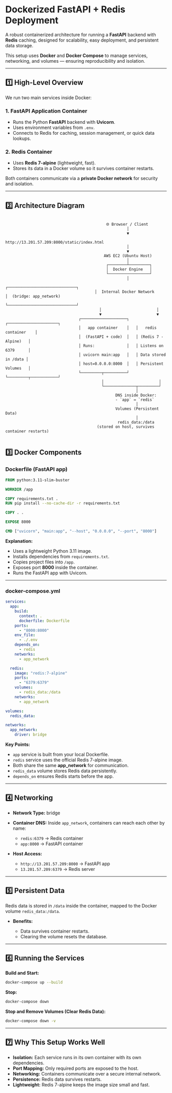 # Dockerized FastAPI + Redis Deployment

A robust containerized architecture for running a **FastAPI** backend with **Redis** caching, designed for scalability, easy deployment, and persistent data storage.

This setup uses **Docker** and **Docker Compose** to manage services, networking, and volumes — ensuring reproducibility and isolation.

---

## 1️⃣ High-Level Overview

We run two main services inside Docker:

### **1. FastAPI Application Container**

* Runs the Python **FastAPI** backend with **Uvicorn**.
* Uses environment variables from `.env`.
* Connects to Redis for caching, session management, or quick data lookups.

### **2. Redis Container**

* Uses **Redis 7-alpine** (lightweight, fast).
* Stores its data in a Docker volume so it survives container restarts.

Both containers communicate via a **private Docker network** for security and isolation.

---

## 2️⃣ Architecture Diagram

```

                                            🌐 Browser / Client                                            
                                                     │                                                    
                                                     ▼                                                    
                                    http://13.201.57.209:8000/static/index.html                            
                                                     │                                                    
                                                     ▼                                                    
                                           AWS EC2 (Ubuntu Host)                                          
                                                     │                                                    
                                            ┌────────┴─────────┐                                         
                                            │  Docker Engine   │                                         
                                            └──────────────────┘                                         
                                                     │                                                    
                                       ┌──────────────────────────────┐                                     
                                       │  Internal Docker Network     │  (bridge: app_network)             
                                       └──────────────────────────────┘                                     
                                         │                        │                                      
                                         ▼                        ▼                                      
                                ┌────────────────────┐   ┌──────────────────────┐                       
                                │   app container    │   │   redis container    │                       
                                │  (FastAPI + code)  │   │ (Redis 7 - Alpine)   │                       
                                │ Runs:              │   │ Listens on 6379      │                       
                                │ uvicorn main:app   │   │ Data stored in /data │                       
                                │ host=0.0.0.0:8000  │   │ Persistent Volumes   │                       
                                └─────────┬──────────┘   └─────────┬────────────┘                       
                                          │                        │                                      
                                          └──────────────┬─────────┘                                      
                                                         │                                                
                                                DNS inside Docker:                                        
                                                - `app` ↔ `redis`                                         
                                                         │                                                
                                                Volumes (Persistent Data)                                 
                                                         │                                                
                                                 redis_data:/data                                         
                                        (stored on host, survives container restarts)                                     


```

## 3️⃣ Docker Components

### **Dockerfile** (FastAPI app)

```dockerfile
FROM python:3.11-slim-buster

WORKDIR /app

COPY requirements.txt .
RUN pip install --no-cache-dir -r requirements.txt

COPY . .

EXPOSE 8000

CMD ["uvicorn", "main:app", "--host", "0.0.0.0", "--port", "8000"]
```

**Explanation:**

* Uses a lightweight Python 3.11 image.
* Installs dependencies from `requirements.txt`.
* Copies project files into `/app`.
* Exposes port **8000** inside the container.
* Runs the FastAPI app with Uvicorn.

---

### **docker-compose.yml**

```yaml
services:
  app:
    build:
      context: .
      dockerfile: Dockerfile
    ports:
      - "8000:8000"
    env_file:
      - ./.env
    depends_on:
      - redis
    networks:
      - app_network

  redis:
    image: "redis:7-alpine"
    ports:
      - "6379:6379"
    volumes:
      - redis_data:/data
    networks:
      - app_network

volumes:
  redis_data:

networks:
  app_network:
    driver: bridge
```

**Key Points:**

* `app` service is built from your local Dockerfile.
* `redis` service uses the official Redis 7-alpine image.
* Both share the same **app\_network** for communication.
* `redis_data` volume stores Redis data persistently.
* `depends_on` ensures Redis starts before the app.

---

## 4️⃣ Networking

* **Network Type:** bridge
* **Container DNS:** Inside `app_network`, containers can reach each other by name:

  * `redis:6379` → Redis container
  * `app:8000` → FastAPI container
* **Host Access:**

  * `http://13.201.57.209:8000` → FastAPI app
  * `13.201.57.209:6379` → Redis server

---

## 5️⃣ Persistent Data

Redis data is stored in `/data` inside the container, mapped to the Docker volume `redis_data:/data`.

* **Benefits:**

  * Data survives container restarts.
  * Clearing the volume resets the database.

---

## 6️⃣ Running the Services

**Build and Start:**

```bash
docker-compose up --build
```

**Stop:**

```bash
docker-compose down
```

**Stop and Remove Volumes (Clear Redis Data):**

```bash
docker-compose down -v
```

---

## 7️⃣ Why This Setup Works Well

* **Isolation:** Each service runs in its own container with its own dependencies.
* **Port Mapping:** Only required ports are exposed to the host.
* **Networking:** Containers communicate over a secure internal network.
* **Persistence:** Redis data survives restarts.
* **Lightweight:** Redis 7-alpine keeps the image size small and fast.
